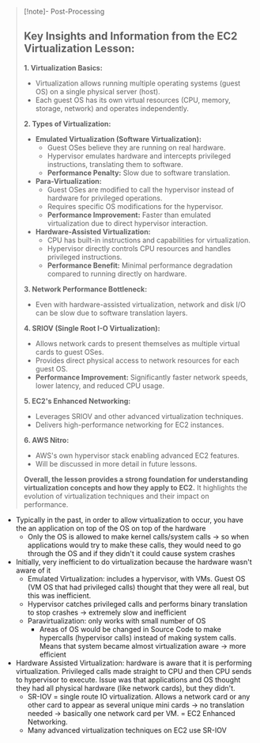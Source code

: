 
>[!note]- Post-Processing
>## Key Insights and Information from the EC2 Virtualization Lesson:
>
>**1. Virtualization Basics:**
>
>* Virtualization allows running multiple operating systems (guest OS) on a single physical server (host).
>* Each guest OS has its own virtual resources (CPU, memory, storage, network) and operates independently.
>
>**2. Types of Virtualization:**
>
>* **Emulated Virtualization (Software Virtualization):**
>    * Guest OSes believe they are running on real hardware.
>    * Hypervisor emulates hardware and intercepts privileged instructions, translating them to software.
>    * **Performance Penalty:** Slow due to software translation.
>* **Para-Virtualization:**
>    * Guest OSes are modified to call the hypervisor instead of hardware for privileged operations.
>    * Requires specific OS modifications for the hypervisor.
>    * **Performance Improvement:** Faster than emulated virtualization due to direct hypervisor interaction.
>* **Hardware-Assisted Virtualization:**
>    * CPU has built-in instructions and capabilities for virtualization.
>    * Hypervisor directly controls CPU resources and handles privileged instructions.
>    * **Performance Benefit:** Minimal performance degradation compared to running directly on hardware.
>
>**3. Network Performance Bottleneck:**
>
>* Even with hardware-assisted virtualization, network and disk I/O can be slow due to software translation layers.
>
>**4. SRIOV (Single Root I-O Virtualization):**
>
>* Allows network cards to present themselves as multiple virtual cards to guest OSes.
>* Provides direct physical access to network resources for each guest OS.
>* **Performance Improvement:** Significantly faster network speeds, lower latency, and reduced CPU usage.
>
>
>**5. EC2's Enhanced Networking:**
>
>* Leverages SRIOV and other advanced virtualization techniques.
>* Delivers high-performance networking for EC2 instances.
>
>**6. AWS Nitro:**
>
>* AWS's own hypervisor stack enabling advanced EC2 features.
>* Will be discussed in more detail in future lessons.
>
>
>
>**Overall, the lesson provides a strong foundation for understanding virtualization concepts and how they apply to EC2.** It highlights the evolution of virtualization techniques and their impact on performance.
>

- Typically in the past, in order to allow virtualization to occur, you have the an application on top of the OS on top of the hardware
	- Only the OS is allowed to make kernel calls/system calls -> so when applications would try to make these calls, they would need to go through the OS and if they didn't it could cause system crashes
- Initially, very inefficient to do virtualization because the hardware wasn't aware of it
	- Emulated Virtualization: includes a hypervisor, with VMs. Guest OS (VM OS that had privileged calls) thought that they were all real, but this was inefficient.
	- Hypervisor catches privileged calls and performs binary translation to stop crashes -> extremely slow and inefficient
	- Paravirtualization: only works with small number of OS
		- Areas of OS would be changed in Source Code to make hypercalls (hypervisor calls) instead of making system calls. Means that system became almost virtualization aware -> more efficient
- Hardware Assisted Virtualization: hardware is aware that it is performing virtualization. Privileged calls made straight to CPU and then CPU sends to hypervisor to execute. Issue was that applications and OS thought they had all physical hardware (like network cards), but they didn't.
	- SR-IOV = single route IO virtualization. Allows a network card or any other card to appear as several unique mini cards -> no translation needed -> basically one network card per VM. = EC2 Enhanced Networking.
	- Many advanced virtualization techniques on EC2 use SR-IOV

